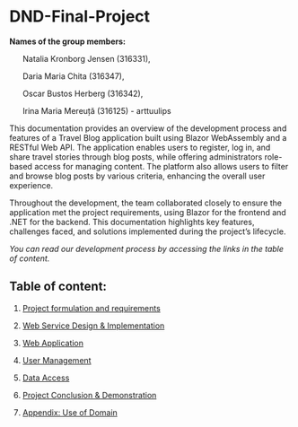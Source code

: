 # DND-Final-Project

**Names of the group members:**

<ul> Natalia Kronborg Jensen (316331),</ul>
<ul> Daria Maria Chita (316347),</ul>
<ul> Oscar Bustos Herberg (316342),</ul>
<ul> Irina Maria Mereuță (316125) - arttuulips </ul>

This documentation provides an overview of the development process and features of a Travel Blog application built using Blazor WebAssembly and a RESTful Web API. The application enables users to register, log in, and share travel stories through blog posts, while offering administrators role-based access for managing content. The platform also allows users to filter and browse blog posts by various criteria, enhancing the overall user experience. 

Throughout the development, the team collaborated closely to ensure the application met the project requirements, using Blazor for the frontend and .NET for the backend. This documentation highlights key features, challenges faced, and solutions implemented during the project’s lifecycle.

*You can read our development process by accessing the links in the table of content.*

## Table of content:

1. [Project formulation and requirements](https://github.com/arttuulips/DND-Final-Project/blob/ebf571a24d04aeb37d89ed3819c76c95562d39f4/Project%20Formulation.md)

2. [Web Service Design & Implementation]() 

3. [Web Application](https://github.com/arttuulips/DND-Final-Project/blob/3150a86cf5f6eba350568d1cd12d3722d90e8e32/Web%20Application.md)

4. [User Management](https://github.com/arttuulips/DND-Final-Project/blob/main/User%20Management.md)

5. [Data Access](https://github.com/arttuulips/DND-Final-Project/blob/a80c6eee17808de4ac83e953b58910ef1d0d7278/Documentation/Data%20Access.md)

6. [Project Conclusion & Demonstration](https://github.com/arttuulips/DND-Final-Project/blob/ed9a3cf43ce33a3e8e18a0ccb2eca328a3224104/Group%20Conclussion%20%26%20Demonstations.md)

7. [Appendix: Use of Domain](https://github.com/arttuulips/DND-Final-Project/blob/2ec5f9a42372c96eb8cb451b2c2b1d7fa5c9d92e/Domain.md)
